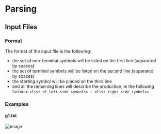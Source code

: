 # Parsing 

## Input Files 

### Format
The format of the input file is the following:
* the set of non-terminal symbols will be listed on the first line (separated by spaces)
* the set of terminal symbols will be listed on the second line (separated by spaces)
* the starting symbol will be placed on the third line
* and all the remaining lines will describe the production, in the following fashion: `<list_of_left_side_symbols> - <list_right_side_symbols>`

### Examples
#### g1.txt
![image](https://user-images.githubusercontent.com/52594991/142611694-8f579db8-0884-4504-80ca-78418d2ed7df.png)

